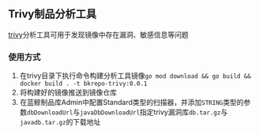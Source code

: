 ## Trivy制品分析工具

[trivy](https://github.com/aquasecurity/trivy)分析工具可用于发现镜像中存在漏洞、敏感信息等问题

### 使用方式

1. 在trivy目录下执行命令构建分析工具镜像`go mod download && go build && docker build . -t bkrepo-trivy:0.0.1`
2. 将构建好的镜像推送到镜像仓库
3. 在蓝鲸制品库Admin中配置Standard类型的扫描器，并添加`STRING`类型的参数`dbDownloadUrl`与`javaDbDownloadUrl`指定trivy漏洞库`db.tar.gz`与`javadb.tar.gz`的下载地址
